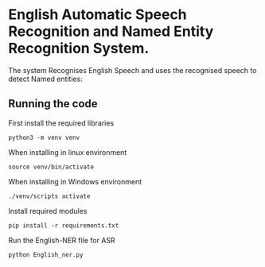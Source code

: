 # English Automatic Speech Recognition and Named Entity Recognition System.

The system Recognises English Speech and uses the recognised speech to detect Named entities:  
## Running the code
First install the required libraries

```
python3 -m venv venv

```
When installing in linux environment
```
source venv/bin/activate

```
When installing in Windows environment
```
./venv/scripts activate

```
Install required modules
```
pip install -r requirements.txt

```
Run the English-NER file for ASR
```
python English_ner.py

```


